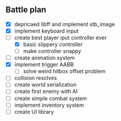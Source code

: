 ## Battle plan

- [X] depricaed libff and implement stb_image
- [X] implement keyboard input
- [ ] create best player iput controller ever
	- [X] basic slippery controller
	- [ ] make controller snappy
- [ ] create animation system
- [x] implement trigger AABB
	- [ ] solve weird hitbox offset problem
- [ ] collision resolves
- [ ] create world serialization
- [ ] create first enemy with AI
- [ ] create simple combat system
- [ ] implement inventory system
- [ ] create UI library